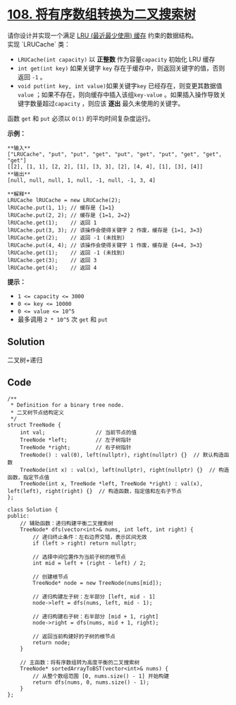 # [108. 将有序数组转换为二叉搜索树](https://leetcode.cn/problems/convert-sorted-array-to-binary-search-tree/description/?envType=study-plan-v2&envId=top-100-liked)

<div class="title__3Vvk">请你设计并实现一个满足 <a href="https://baike.baidu.com/item/LRU" target="_blank">LRU (最近最少使用) 缓存</a> 约束的数据结构。

<div class="title__3Vvk">实现 `LRUCache` 类：

<div class="original__bRMd">

- `LRUCache(int capacity)` 以 **正整数**  作为容量`capacity` 初始化 LRU 缓存
- `int get(int key)` 如果关键字 `key` 存在于缓存中，则返回关键字的值，否则返回 `-1` 。
- `void put(int key, int value)`如果关键字`key` 已经存在，则变更其数据值`value` ；如果不存在，则向缓存中插入该组`key-value` 。如果插入操作导致关键字数量超过`capacity` ，则应该 **逐出**  最久未使用的关键字。

函数 `get` 和 `put` 必须以 `O(1)` 的平均时间复杂度运行。

**示例：** 

```
**输入** 
["LRUCache", "put", "put", "get", "put", "get", "put", "get", "get", "get"]
[[2], [1, 1], [2, 2], [1], [3, 3], [2], [4, 4], [1], [3], [4]]
**输出** 
[null, null, null, 1, null, -1, null, -1, 3, 4]

**解释** 
LRUCache lRUCache = new LRUCache(2);
lRUCache.put(1, 1); // 缓存是 {1=1}
lRUCache.put(2, 2); // 缓存是 {1=1, 2=2}
lRUCache.get(1);    // 返回 1
lRUCache.put(3, 3); // 该操作会使得关键字 2 作废，缓存是 {1=1, 3=3}
lRUCache.get(2);    // 返回 -1 (未找到)
lRUCache.put(4, 4); // 该操作会使得关键字 1 作废，缓存是 {4=4, 3=3}
lRUCache.get(1);    // 返回 -1 (未找到)
lRUCache.get(3);    // 返回 3
lRUCache.get(4);    // 返回 4
```

**提示：** 

- `1 <= capacity <= 3000`
- `0 <= key <= 10000`
- `0 <= value <= 10^5`
- 最多调用 `2 * 10^5` 次 `get` 和 `put`

## Solution

二叉树+递归

## Code

```
/**
 * Definition for a binary tree node.
 * 二叉树节点结构定义
 */
struct TreeNode {
    int val;                // 当前节点的值
    TreeNode *left;         // 左子树指针
    TreeNode *right;        // 右子树指针
    TreeNode() : val(0), left(nullptr), right(nullptr) {}  // 默认构造函数
    TreeNode(int x) : val(x), left(nullptr), right(nullptr) {}  // 构造函数，指定节点值
    TreeNode(int x, TreeNode *left, TreeNode *right) : val(x), left(left), right(right) {}  // 构造函数，指定值和左右子节点
};

class Solution {
public:
    // 辅助函数：递归构建平衡二叉搜索树
    TreeNode* dfs(vector<int>& nums, int left, int right) {
        // 递归终止条件：左右边界交错，表示区间无效
        if (left > right) return nullptr;

        // 选择中间位置作为当前子树的根节点
        int mid = left + (right - left) / 2;

        // 创建根节点
        TreeNode* node = new TreeNode(nums[mid]);

        // 递归构建左子树：左半部分 [left, mid - 1]
        node->left = dfs(nums, left, mid - 1);

        // 递归构建右子树：右半部分 [mid + 1, right]
        node->right = dfs(nums, mid + 1, right);

        // 返回当前构建好的子树的根节点
        return node;
    }

    // 主函数：将有序数组转为高度平衡的二叉搜索树
    TreeNode* sortedArrayToBST(vector<int>& nums) {
        // 从整个数组范围 [0, nums.size() - 1] 开始构建
        return dfs(nums, 0, nums.size() - 1);
    }
};

```

